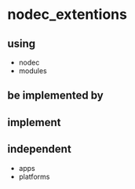 # nodec_extentions
## using
* nodec
* modules

## be implemented by

## implement

## independent
* apps
* platforms
